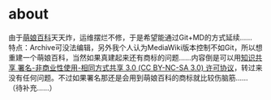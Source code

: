 # about
  由于[萌娘百科](https://zh.moegirl.org.cn/)天天炸，运维摆烂不修，于是希望能通过Git+MD的方式延续……   
  特点：Archive可没法编辑，另外我个人认为MediaWiki版本控制不如Git，所以想重建一个萌娘百科，当然如果真建起来还有商标的问题……内容倒是可以用[知识共享 署名-非商业性使用-相同方式共享 3.0 (CC BY-NC-SA 3.0) 许可协议](https://creativecommons.org/licenses/by-nc-sa/3.0/deed.zh)，转过来没有任何问题。不过如果署名那还是会用到萌娘百科的商标就比较伤脑筋……   
  （待补充……）
